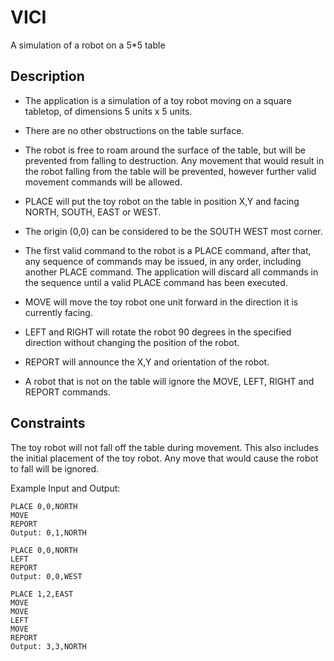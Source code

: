 # VICI
A simulation of a robot on a 5*5 table

## Description

- The application is a simulation of a toy robot moving on a square tabletop, of dimensions 5 units x 5 units.
- There are no other obstructions on the table surface.
- The robot is free to roam around the surface of the table, but will be prevented from falling to destruction. Any movement
  that would result in the robot falling from the table will be prevented, however further valid movement commands will
  be allowed.

- PLACE will put the toy robot on the table in position X,Y and facing NORTH, SOUTH, EAST or WEST.
- The origin (0,0) can be considered to be the SOUTH WEST most corner.
- The first valid command to the robot is a PLACE command, after that, any sequence of commands may be issued, in any order, including another PLACE command. The application will discard all commands in the sequence until a valid PLACE command has been executed.
- MOVE will move the toy robot one unit forward in the direction it is currently facing.
- LEFT and RIGHT will rotate the robot 90 degrees in the specified direction without changing the position of the robot.
- REPORT will announce the X,Y and orientation of the robot.
- A robot that is not on the table will ignore the MOVE, LEFT, RIGHT and REPORT commands.

## Constraints

The toy robot will not fall off the table during movement. This also includes the initial placement of the toy robot.
Any move that would cause the robot to fall will be ignored.

Example Input and Output:

```plain
PLACE 0,0,NORTH
MOVE
REPORT
Output: 0,1,NORTH
```

```plain
PLACE 0,0,NORTH
LEFT
REPORT
Output: 0,0,WEST
```

```plain
PLACE 1,2,EAST
MOVE
MOVE
LEFT
MOVE
REPORT
Output: 3,3,NORTH
